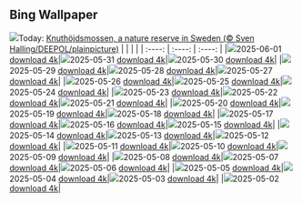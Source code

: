 ## Bing Wallpaper
![](./wallpaper/2025-06-01.jpg)Today: [Knuthöjdsmossen, a nature reserve in Sweden (© Sven Halling/DEEPOL/plainpicture)](./wallpaper/2025-06-01.jpg)
|      |      |      |
| :----: | :----: | :----: |
|![](./wallpaper/2025-06-01_sm.jpg)2025-06-01 [download 4k](./wallpaper/2025-06-01.jpg)|![](./wallpaper/2025-05-31_sm.jpg)2025-05-31 [download 4k](./wallpaper/2025-05-31.jpg)|![](./wallpaper/2025-05-30_sm.jpg)2025-05-30 [download 4k](./wallpaper/2025-05-30.jpg)|
|![](./wallpaper/2025-05-29_sm.jpg)2025-05-29 [download 4k](./wallpaper/2025-05-29.jpg)|![](./wallpaper/2025-05-28_sm.jpg)2025-05-28 [download 4k](./wallpaper/2025-05-28.jpg)|![](./wallpaper/2025-05-27_sm.jpg)2025-05-27 [download 4k](./wallpaper/2025-05-27.jpg)|
|![](./wallpaper/2025-05-26_sm.jpg)2025-05-26 [download 4k](./wallpaper/2025-05-26.jpg)|![](./wallpaper/2025-05-25_sm.jpg)2025-05-25 [download 4k](./wallpaper/2025-05-25.jpg)|![](./wallpaper/2025-05-24_sm.jpg)2025-05-24 [download 4k](./wallpaper/2025-05-24.jpg)|
|![](./wallpaper/2025-05-23_sm.jpg)2025-05-23 [download 4k](./wallpaper/2025-05-23.jpg)|![](./wallpaper/2025-05-22_sm.jpg)2025-05-22 [download 4k](./wallpaper/2025-05-22.jpg)|![](./wallpaper/2025-05-21_sm.jpg)2025-05-21 [download 4k](./wallpaper/2025-05-21.jpg)|
|![](./wallpaper/2025-05-20_sm.jpg)2025-05-20 [download 4k](./wallpaper/2025-05-20.jpg)|![](./wallpaper/2025-05-19_sm.jpg)2025-05-19 [download 4k](./wallpaper/2025-05-19.jpg)|![](./wallpaper/2025-05-18_sm.jpg)2025-05-18 [download 4k](./wallpaper/2025-05-18.jpg)|
|![](./wallpaper/2025-05-17_sm.jpg)2025-05-17 [download 4k](./wallpaper/2025-05-17.jpg)|![](./wallpaper/2025-05-16_sm.jpg)2025-05-16 [download 4k](./wallpaper/2025-05-16.jpg)|![](./wallpaper/2025-05-15_sm.jpg)2025-05-15 [download 4k](./wallpaper/2025-05-15.jpg)|
|![](./wallpaper/2025-05-14_sm.jpg)2025-05-14 [download 4k](./wallpaper/2025-05-14.jpg)|![](./wallpaper/2025-05-13_sm.jpg)2025-05-13 [download 4k](./wallpaper/2025-05-13.jpg)|![](./wallpaper/2025-05-12_sm.jpg)2025-05-12 [download 4k](./wallpaper/2025-05-12.jpg)|
|![](./wallpaper/2025-05-11_sm.jpg)2025-05-11 [download 4k](./wallpaper/2025-05-11.jpg)|![](./wallpaper/2025-05-10_sm.jpg)2025-05-10 [download 4k](./wallpaper/2025-05-10.jpg)|![](./wallpaper/2025-05-09_sm.jpg)2025-05-09 [download 4k](./wallpaper/2025-05-09.jpg)|
|![](./wallpaper/2025-05-08_sm.jpg)2025-05-08 [download 4k](./wallpaper/2025-05-08.jpg)|![](./wallpaper/2025-05-07_sm.jpg)2025-05-07 [download 4k](./wallpaper/2025-05-07.jpg)|![](./wallpaper/2025-05-06_sm.jpg)2025-05-06 [download 4k](./wallpaper/2025-05-06.jpg)|
|![](./wallpaper/2025-05-05_sm.jpg)2025-05-05 [download 4k](./wallpaper/2025-05-05.jpg)|![](./wallpaper/2025-05-04_sm.jpg)2025-05-04 [download 4k](./wallpaper/2025-05-04.jpg)|![](./wallpaper/2025-05-03_sm.jpg)2025-05-03 [download 4k](./wallpaper/2025-05-03.jpg)|
|![](./wallpaper/2025-05-02_sm.jpg)2025-05-02 [download 4k](./wallpaper/2025-05-02.jpg)|